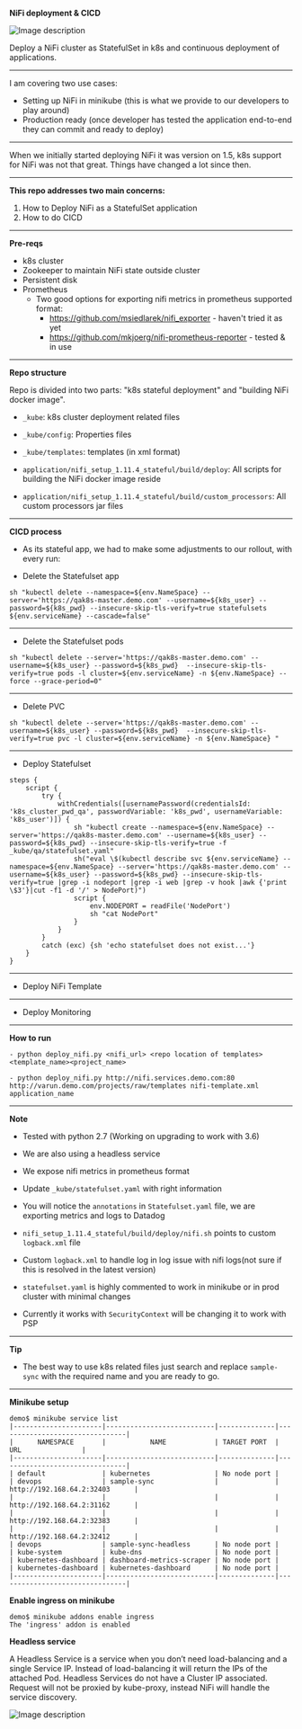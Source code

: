 
**NiFi deployment & CICD**

![Image description](https://files.gitter.im/tomarv2/gEzT/nifi_jenkins.png)

Deploy a NiFi cluster as StatefulSet in k8s and continuous deployment of applications.

***
I am covering two use cases:
- Setting up NiFi in minikube (this is what we provide to our developers to play around)
- Production ready (once developer has tested the application end-to-end they can commit and ready to deploy)

***
When we initially started deploying NiFi it was version on 1.5, k8s support for NiFi was not that great.
Things have changed a lot since then.

***
**This repo addresses two main concerns:**

1. How to Deploy NiFi as a StatefulSet application
2. How to do CICD

***
**Pre-reqs**
- k8s cluster
- Zookeeper to maintain NiFi state outside cluster
- Persistent disk
- Prometheus 
  - Two good options for exporting nifi metrics in prometheus supported format:
    - https://github.com/msiedlarek/nifi_exporter - haven't tried it as yet
    - https://github.com/mkjoerg/nifi-prometheus-reporter - tested & in use
***
**Repo structure**

Repo is divided into two parts: "k8s stateful deployment" and "building NiFi docker image".

- `_kube`: k8s cluster deployment related files

- `_kube/config`: Properties files

- `_kube/templates`: templates (in xml format)

- `application/nifi_setup_1.11.4_stateful/build/deploy`: All scripts for building the NiFi docker image reside 

- `application/nifi_setup_1.11.4_stateful/build/custom_processors`: All custom processors jar files

***
**CICD process**

- As its stateful app, we had to make some adjustments to our rollout, with every run:

 - Delete the Statefulset app

```sh "kubectl delete --namespace=${env.NameSpace} --server='https://qak8s-master.demo.com' --username=${k8s_user} --password=${k8s_pwd} --insecure-skip-tls-verify=true statefulsets ${env.serviceName} --cascade=false"```

***
-  Delete the Statefulset pods

```sh "kubectl delete --server='https://qak8s-master.demo.com' --username=${k8s_user} --password=${k8s_pwd}  --insecure-skip-tls-verify=true pods -l cluster=${env.serviceName} -n ${env.NameSpace} --force --grace-period=0"```

***
- Delete PVC

```sh "kubectl delete --server='https://qak8s-master.demo.com' --username=${k8s_user} --password=${k8s_pwd}  --insecure-skip-tls-verify=true pvc -l cluster=${env.serviceName} -n ${env.NameSpace} "```

***
- Deploy Statefulset

```
steps {
    script {
        try {
            withCredentials([usernamePassword(credentialsId: 'k8s_cluster_pwd_qa', passwordVariable: 'k8s_pwd', usernameVariable: 'k8s_user')]) {
                sh "kubectl create --namespace=${env.NameSpace} --server='https://qak8s-master.demo.com' --username=${k8s_user} --password=${k8s_pwd} --insecure-skip-tls-verify=true -f _kube/qa/statefulset.yaml"
                sh("eval \$(kubectl describe svc ${env.serviceName} --namespace=${env.NameSpace} --server='https://qak8s-master.demo.com' --username=${k8s_user} --password=${k8s_pwd} --insecure-skip-tls-verify=true |grep -i nodeport |grep -i web |grep -v hook |awk {'print \$3'}|cut -f1 -d '/' > NodePort)")
                script {
                    env.NODEPORT = readFile('NodePort')
                    sh "cat NodePort"
                }
            }
        }
        catch (exc) {sh 'echo statefulset does not exist...'}
    }
}
```

***
- Deploy NiFi Template

***
- Deploy Monitoring

***
**How to run**

    - python deploy_nifi.py <nifi_url> <repo location of templates> <template_name><project_name>
    
    - python deploy_nifi.py http://nifi.services.demo.com:80 http://varun.demo.com/projects/raw/templates nifi-template.xml application_name

***
**Note**

- Tested with python 2.7 (Working on upgrading to work with 3.6)

- We are also using a headless service

- We expose nifi metrics in prometheus format

- Update  `_kube/statefulset.yaml` with right information

- You will notice the `annotations` in `Statefulset.yaml` file, we are exporting metrics and logs to Datadog

- `nifi_setup_1.11.4_stateful/build/deploy/nifi.sh` points to custom `logback.xml` file

- Custom `logback.xml` to handle log in log issue with nifi logs(not sure if this is resolved in the latest version)

- `statefulset.yaml` is highly commented to work in minikube or in prod cluster with minimal changes

- Currently it works with `SecurityContext` will be changing it to work with PSP

***
**Tip**

- The best way to use k8s related files just search and replace `sample-sync` with the required name and you are ready to go.

***
**Minikube setup**

```
demo$ minikube service list
|----------------------|---------------------------|--------------|--------------------------------|
|      NAMESPACE       |           NAME            | TARGET PORT  |              URL               |
|----------------------|---------------------------|--------------|--------------------------------|
| default              | kubernetes                | No node port |
| devops               | sample-sync               |              | http://192.168.64.2:32403      |
|                      |                           |              | http://192.168.64.2:31162      |
|                      |                           |              | http://192.168.64.2:32383      |
|                      |                           |              | http://192.168.64.2:32412      |
| devops               | sample-sync-headless      | No node port |
| kube-system          | kube-dns                  | No node port |
| kubernetes-dashboard | dashboard-metrics-scraper | No node port |
| kubernetes-dashboard | kubernetes-dashboard      | No node port |
|----------------------|---------------------------|--------------|--------------------------------|
```

**Enable ingress on minikube**

```
demo$ minikube addons enable ingress
The 'ingress' addon is enabled
```

**Headless service**

A Headless Service is a service when you don’t need load-balancing and a single Service IP. Instead of load-balancing it will return the IPs of the attached Pod. Headless Services do not have a Cluster IP associated. Request will not be proxied by kube-proxy, instead NiFi will handle the service discovery.

![Image description](https://files.gitter.im/tomarv2/yE8b/Screen-Shot-2020-04-12-at-6.33.59-PM.png)

